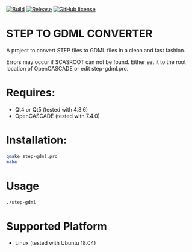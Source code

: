 [![Build](https://img.shields.io/badge/build-passing-brightgreen)](https://github.com/haknkayaa/step-2-gdml)
[![Release](https://img.shields.io/badge/release-v0.1-blue)](https://github.com/haknkayaa/step-2-gdml)
[![GitHub license](https://img.shields.io/github/license/haknkayaa/step-2-gdml)](https://github.com/haknkayaa/step-2-gdml/blob/master/LICENSE.md)

# STEP TO GDML CONVERTER

A project to convert STEP files to GDML files in a clean and fast fashion.

Errors may occur if $CASROOT can not be found. Either set it to
the root location of OpenCASCADE or edit step-gdml.pro.

# Requires:
- Qt4 or Qt5 (tested with 4.8.6)
- OpenCASCADE (tested with 7.4.0)

# Installation:
```bash
qmake step-gdml.pro
make
```

# Usage
```bash
./step-gdml
```

# Supported Platform
- Linux (tested with Ubuntu 18.04)



